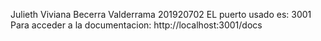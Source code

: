 Julieth Viviana Becerra Valderrama 201920702
EL puerto usado es: 3001
Para acceder a la documentacion: http://localhost:3001/docs

